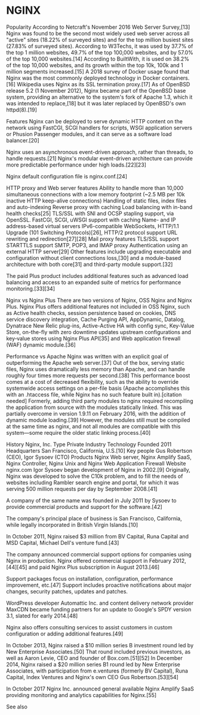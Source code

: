 <!-- TITLE: Nginx -->
<!-- SUBTITLE: A quick summary of Nginx -->

# NGINX
Popularity
According to Netcraft's November 2016 Web Server Survey,[13] Nginx was found to be the second most widely used web server across all "active" sites (18.22% of surveyed sites) and for the top million busiest sites (27.83% of surveyed sites). According to W3Techs, it was used by 37.7% of the top 1 million websites, 49.7% of the top 100,000 websites, and by 57.0% of the top 10,000 websites.[14] According to BuiltWith, it is used on 38.2% of the top 10,000 websites, and its growth within the top 10k, 100k and 1 million segments increased.[15] A 2018 survey of Docker usage found that Nginx was the most commonly deployed technology in Docker containers.[16] Wikipedia uses Nginx as its SSL termination proxy.[17] As of OpenBSD release 5.2 (1 November 2012), Nginx became part of the OpenBSD base system, providing an alternative to the system's fork of Apache 1.3, which it was intended to replace,[18] but it was later replaced by OpenBSD's own httpd(8).[19]

Features
Nginx can be deployed to serve dynamic HTTP content on the network using FastCGI, SCGI handlers for scripts, WSGI application servers or Phusion Passenger modules, and it can serve as a software load balancer.[20]

Nginx uses an asynchronous event-driven approach, rather than threads, to handle requests.[21] Nginx's modular event-driven architecture can provide more predictable performance under high loads.[22][23]

Nginx default configuration file is nginx.conf.[24]

HTTP proxy and Web server features
Ability to handle more than 10,000 simultaneous connections with a low memory footprint (~2.5 MB per 10k inactive HTTP keep-alive connections)
Handling of static files, index files and auto-indexing
Reverse proxy with caching
Load balancing with in-band health checks[25]
TLS/SSL with SNI and OCSP stapling support, via OpenSSL.
FastCGI, SCGI, uWSGI support with caching
Name- and IP address-based virtual servers
IPv6-compatible
WebSockets, HTTP/1.1 Upgrade (101 Switching Protocols)[26], HTTP/2 protocol support
URL rewriting and redirection[27][28]
Mail proxy features
TLS/SSL support
STARTTLS support
SMTP, POP3, and IMAP proxy
Authentication using an external HTTP server[29]
Other features include upgrading executable and configuration without client connections loss,[30] and a module-based architecture with both core[31] and third-party module support.[32]

The paid Plus product includes additional features such as advanced load balancing and access to an expanded suite of metrics for performance monitoring.[33][34]

Nginx vs Nginx Plus
There are two versions of Nginx, OSS Nginx and Nginx Plus. Nginx Plus offers additional features not included in OSS Nginx, such as Active health checks, session persistence based on cookies, DNS service discovery integration, Cache Purging API, AppDynamic, Datalog, Dynatrace New Relic plug-ins, Active-Active HA with config sync, Key-Value Store, on-the-fly with zero downtime updates upstream configurations and key‑value stores using Nginx Plus API[35] and Web application firewall (WAF) dynamic module.[36]

Performance vs Apache
Nginx was written with an explicit goal of outperforming the Apache web server.[37] Out of the box, serving static files, Nginx uses dramatically less memory than Apache, and can handle roughly four times more requests per second.[38] This performance boost comes at a cost of decreased flexibility, such as the ability to override systemwide access settings on a per-file basis (Apache accomplishes this with an .htaccess file, while Nginx has no such feature built in).[citation needed] Formerly, adding third party modules to nginx required recompiling the application from source with the modules statically linked. This was partially overcome in version 1.9.11 on February 2016, with the addition of dynamic module loading.[39] However, the modules still must be compiled at the same time as nginx, and not all modules are compatible with this system—some require the older static linking process.[40]

History
Nginx, Inc.
Type
Private
Industry	Technology
Founded	2011
Headquarters	San Francisco, California, U.S.[10]
Key people
Gus Robertson (CEO), Igor Sysoev (CTO)
Products	Nginx Web server, Nginx Amplify SaaS, Nginx Controller, Nginx Unix and Nginx Web Application Firewall
Website	nginx.com
Igor Sysoev began development of Nginx in 2002.[9] Originally, Nginx was developed to solve the C10k problem, and to fill the needs of websites including Rambler search engine and portal, for which it was serving 500 million requests per day by September 2008.[41]

A company of the same name was founded in July 2011 by Sysoev to provide commercial products and support for the software.[42]

The company's principal place of business is San Francisco, California, while legally incorporated in British Virgin Islands.[10]

In October 2011, Nginx raised $3 million from BV Capital, Runa Capital and MSD Capital, Michael Dell's venture fund.[43]

The company announced commercial support options for companies using Nginx in production. Nginx offered commercial support in February 2012,[44][45] and paid Nginx Plus subscription in August 2013.[46]

Support packages focus on installation, configuration, performance improvement, etc.[47] Support includes proactive notifications about major changes, security patches, updates and patches.

WordPress developer Automattic Inc. and content delivery network provider MaxCDN became funding partners for an update to Google's SPDY version 3.1, slated for early 2014.[48]

Nginx also offers consulting services to assist customers in custom configuration or adding additional features.[49]

In October 2013, Nginx raised a $10 million series B investment round led by New Enterprise Associates.[50] That round included previous investors, as well as Aaron Levie, CEO and founder of Box.com.[51][52] In December 2014, Nginx raised a $20 million series B1 round led by New Enterprise Associates, with participation from e.ventures (formerly BV Capital), Runa Capital, Index Ventures and Nginx's own CEO Gus Robertson.[53][54]

In October 2017 Nginx Inc. announced general available Nginx Amplify SaaS providing monitoring and analytics capabilities for Nginx.[55]

See also